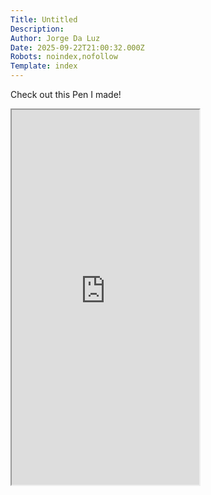 ```yaml
---
Title: Untitled
Description: 
Author: Jorge Da Luz
Date: 2025-09-22T21:00:32.000Z
Robots: noindex,nofollow
Template: index
---
```

<p>Check out this Pen I made!</p>

<p><iframe height="600" src="https://codepen.io/Jorge-Da-Luz/embed/PwZqGjp?height=600&amp;default-tab=result&amp;embed-version=2">
</iframe>
</p>

